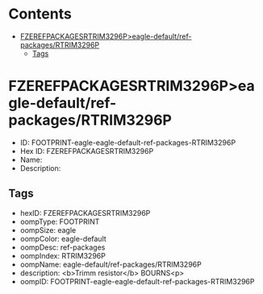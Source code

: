



Contents
========

* [FZEREFPACKAGESRTRIM3296P>eagle-default/ref-packages/RTRIM3296P](#fzerefpackagesrtrim3296peagle-defaultref-packagesrtrim3296p)
	* [Tags](#tags)

# FZEREFPACKAGESRTRIM3296P>eagle-default/ref-packages/RTRIM3296P

- ID: FOOTPRINT-eagle-eagle-default-ref-packages-RTRIM3296P
- Hex ID: FZEREFPACKAGESRTRIM3296P
- Name: 
- Description: 

## Tags

- hexID: FZEREFPACKAGESRTRIM3296P
- oompType: FOOTPRINT
- oompSize: eagle
- oompColor: eagle-default
- oompDesc: ref-packages
- oompIndex: RTRIM3296P
- oompName: eagle-default/ref-packages/RTRIM3296P
- description: &lt;b&gt;Trimm resistor&lt;/b&gt; BOURNS&lt;p&gt;
- oompID: FOOTPRINT-eagle-eagle-default-ref-packages-RTRIM3296P
